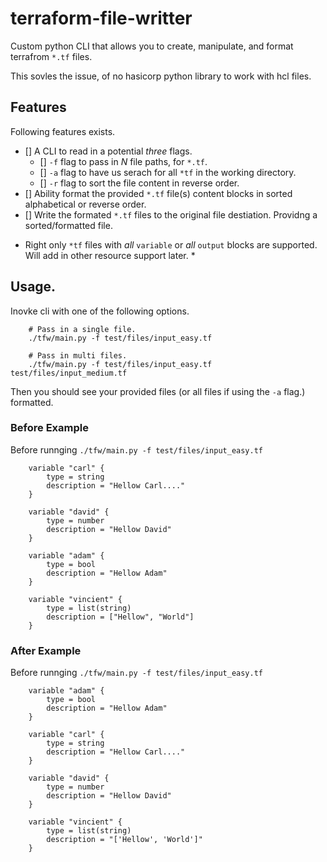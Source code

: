 # terraform-file-writter
Custom python CLI that allows you to create, manipulate, and format terrafrom `*.tf` files.

This sovles the issue, of no hasicorp python library to work with hcl files.

## Features

Following features exists.

- [] A CLI to read in a potential *three* flags.
    - [] `-f` flag to pass in *N* file paths, for `*.tf`.
    - [] `-a` flag to have us serach for all `*tf` in the working directory.
    - [] `-r` flag to sort the file content in reverse order.
- [] Ability format the provided `*.tf` file(s) content blocks in sorted alphabetical or reverse order. 
- [] Write the formated `*.tf` files to the original file destiation. Providng a sorted/formatted file.

* Right only `*tf` files with *all* `variable` or *all* `output` blocks are supported. Will add in other resource support later. *



## Usage.
Inovke cli with one of the following options.

```
    # Pass in a single file. 
    ./tfw/main.py -f test/files/input_easy.tf

    # Pass in multi files.
    ./tfw/main.py -f test/files/input_easy.tf test/files/input_medium.tf
```

Then you should see your provided files (or all files if using the `-a` flag.) formatted.

### Before Example

Before runnging ```./tfw/main.py -f test/files/input_easy.tf```

```hcl
    variable "carl" {
        type = string
        description = "Hellow Carl...."
    }

    variable "david" {
        type = number
        description = "Hellow David"
    }

    variable "adam" {
        type = bool
        description = "Hellow Adam"
    }

    variable "vincient" {
        type = list(string)
        description = ["Hellow", "World"]
    }
```

### After Example
Before runnging ```./tfw/main.py -f test/files/input_easy.tf```

```hcl
    variable "adam" {
        type = bool
        description = "Hellow Adam"
    }

    variable "carl" {
        type = string
        description = "Hellow Carl...."
    }

    variable "david" {
        type = number
        description = "Hellow David"
    }

    variable "vincient" {
        type = list(string)
        description = "['Hellow', 'World']"
    }
```
